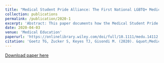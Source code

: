 ```yaml
---
title: "Medical Student Pride Alliance: The First National LGBTQ+ Medical Student Affinity Organization"
collection: publications
permalink: /publication/2020-1
excerpt: 'Abstract: This paper documents how the Medical Student Pride Alliance (MSPA), the first national affinity organization for LGBTQ+ medical students, was founded in the United States in 2018. '
date: 2020-04-03
venue: 'Medical Education'
paperurl: 'https://onlinelibrary.wiley.com/doi/full/10.1111/medu.14112'
citation: 'Goetz TG, Zucker S, Keyes TJ, Gisondi M. (2020). &quot;Medical Student Pride Alliance: The First National LGBTQ+ Medical Student Affinity Organization.&quot; <i>Medical Education</i>. PMID: 32242963.'
---
```



[Download paper here](https://onlinelibrary.wiley.com/doi/full/10.1111/medu.14112)

